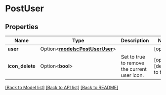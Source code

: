 # PostUser

## Properties

Name | Type | Description | Notes
------------ | ------------- | ------------- | -------------
**user** | Option<[**models::PostUserUser**](PostUser_user.md)> |  | [optional]
**icon_delete** | Option<**bool**> | Set to true to remove the current user icon. | [optional][default to false]

[[Back to Model list]](../README.md#documentation-for-models) [[Back to API list]](../README.md#documentation-for-api-endpoints) [[Back to README]](../README.md)


